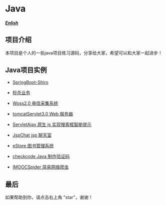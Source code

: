 # Java

##### [Enlish](README.md)

## 项目介绍

本项目是个人的一些java项目练习源码，分享给大家，希望可以和大家一起进步！  


## Java项目实例

* [SpringBoot-Shiro](./springboot-shiro/)

* [秒杀业务](./seckill/)

* [Woss2.0 电信采集系统](./woss/)

* [tomcatServlet3.0 Web 服务器](./tomcatServer3.0/)

* [ServletAjax 原生 js 实现搜索框智能提示](./ServletAjax/)

* [JspChat jsp 聊天室](./JspChat/)

* [eStore 图书管理系统](./estore/)

* [checkcode Java 制作验证码](./checkcode/)

* [IMOOCSpider 简易网络爬虫](./IMOOCSpider/)


## 最后  
如果帮助到你，请点击右上角 "star"，谢谢！